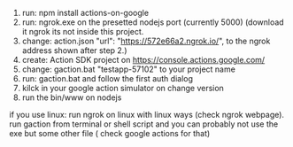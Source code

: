1. run: npm install actions-on-google
2. run: ngrok.exe on the presetted nodejs port (currently 5000) (download it ngrok its not inside this project.
3. change: action.json "url": "https://572e66a2.ngrok.io/", to the ngrok address shown after step 2.)
4. create: Action SDK project on https://console.actions.google.com/
5. change: gaction.bat "testapp-57102" to your project name
6. run: gaction.bat and follow the first auth dialog
7. kilck in your google action simulator on change version
8. run the bin/www on nodejs

if you use linux: run ngrok on linux with linux ways (check ngrok webpage). run gaction from terminal or shell script and you can probably not use the exe but some other file ( check google actions for that)

